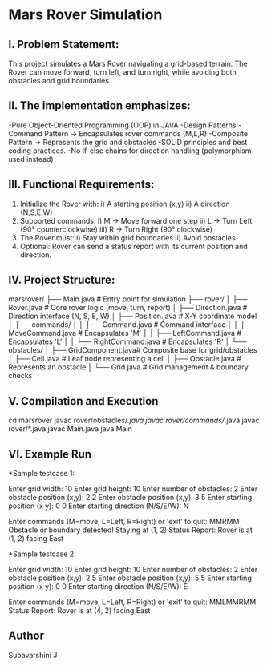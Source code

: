 # Mars Rover Simulation

## I. Problem Statement: 
This project simulates a Mars Rover navigating a grid-based terrain. The Rover can move forward, turn left, and turn right, while avoiding both obstacles and grid boundaries.

## II. The implementation emphasizes: 
-Pure Object-Oriented Programming (OOP) in JAVA
-Design Patterns
  -Command Pattern -> Encapsulates rover commands (M,L,R)
  -Composite Pattern -> Represents the grid and obstacles
-SOLID principles and best coding practices.
-No if-else chains for direction handling (polymorphism used instead)

## III. Functional Requirements:
1. Initialize the Rover with:
      i) A starting position (x,y)
     ii) A direction (N,S,E,W)
2. Supported commands:
      i) M -> Move forward one step
     ii) L -> Turn Left (90° counterclockwise)
    iii) R -> Turn Right (90° clockwise)
3. The Rover must:
      i) Stay within grid boundaries
     ii) Avoid obstacles
4. Optional: Rover can send a status report with its current position and direction.

## IV. Project Structure:

marsrover/
 ├── Main.java                     # Entry point for simulation
 ├── rover/
 │    ├── Rover.java               # Core rover logic (move, turn, report)
 │    ├── Direction.java           # Direction interface (N, S, E, W)
 │    ├── Position.java            # X-Y coordinate model
 │    ├── commands/
 │    │      ├── Command.java      # Command interface
 │    │      ├── MoveCommand.java  # Encapsulates 'M'
 │    │      ├── LeftCommand.java  # Encapsulates 'L'
 │    │      └── RightCommand.java # Encapsulates 'R'
 │    └── obstacles/
 │           ├── GridComponent.java# Composite base for grid/obstacles
 │           ├── Cell.java         # Leaf node representing a cell
 │           ├── Obstacle.java     # Represents an obstacle
 │           └── Grid.java         # Grid management & boundary checks

## V. Compilation and Execution
cd marsrover
javac rover/obstacles/*.java
javac rover/commands/*.java
javac rover/*.java
javac Main.java
java Main

## VI. Example Run

*Sample testcase 1:

Enter grid width: 
10
Enter grid height: 
10
Enter number of obstacles: 
2
Enter obstacle position (x,y): 
2 2
Enter obstacle position (x,y): 
3 5
Enter starting position (x y): 
0 0
Enter starting direction (N/S/E/W): 
N

Enter commands (M=move, L=Left, R=Right) or 'exit' to quit:
MMRMM
Obstacle or boundary detected! Staying at (1, 2)
Status Report: Rover is at (1, 2) facing East

*Sample testcase 2:

Enter grid width: 
10
Enter grid height: 
10
Enter number of obstacles: 
2
Enter obstacle position (x,y):
2 5
Enter obstacle position (x,y):
5 5
Enter starting position (x y):
0 0
Enter starting direction (N/S/E/W):
E

Enter commands (M=move, L=Left, R=Right) or 'exit' to quit:
MMLMMRMM
Status Report: Rover is at (4, 2) facing East

## Author
Subavarshini J
  

